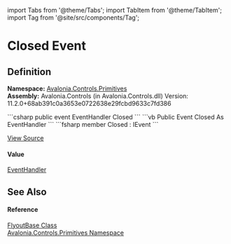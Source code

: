 import Tabs from '@theme/Tabs'; 
import TabItem from '@theme/TabItem'; 
import Tag from '@site/src/components/Tag'; 

# Closed Event




## Definition
**Namespace:** <a href="N_Avalonia_Controls_Primitives">Avalonia.Controls.Primitives</a>  
**Assembly:** Avalonia.Controls (in Avalonia.Controls.dll) Version: 11.2.0+68ab391c0a3653e0722638e29fcbd9633c7fd386

<Tabs groupId="api-code-preview">
<TabItem value="csharp" label="C#">
```csharp
public event EventHandler Closed
```
</TabItem>
<TabItem value="vb" label="VB">
```vb
Public Event Closed As EventHandler
```
</TabItem>
<TabItem value="fsharp" label="F#">
```fsharp
member Closed : IEvent<EventHandler,
    EventArgs>
```
</TabItem>
</Tabs>



<a href="https://github.com/AvaloniaUI/Avalonia/tree/master/srcAvalonia.Controls/Flyouts/FlyoutBase.cs" title="View the source code">View Source</a>



#### Value
<a href="https://learn.microsoft.com/dotnet/api/system.eventhandler" target="_blank" rel="noopener noreferrer">EventHandler</a>

## See Also


#### Reference
<a href="T_Avalonia_Controls_Primitives_FlyoutBase">FlyoutBase Class</a>  
<a href="N_Avalonia_Controls_Primitives">Avalonia.Controls.Primitives Namespace</a>  
